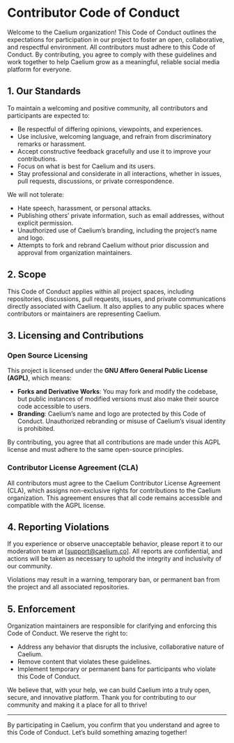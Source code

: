 # Contributor Code of Conduct

Welcome to the Caelium organization! This Code of Conduct outlines the expectations for participation in our project to foster an open, collaborative, and respectful environment. All contributors must adhere to this Code of Conduct. By contributing, you agree to comply with these guidelines and work together to help Caelium grow as a meaningful, reliable social media platform for everyone.

## 1. Our Standards

To maintain a welcoming and positive community, all contributors and participants are expected to:

- Be respectful of differing opinions, viewpoints, and experiences.
- Use inclusive, welcoming language, and refrain from discriminatory remarks or harassment.
- Accept constructive feedback gracefully and use it to improve your contributions.
- Focus on what is best for Caelium and its users.
- Stay professional and considerate in all interactions, whether in issues, pull requests, discussions, or private correspondence.
  
We will not tolerate:

- Hate speech, harassment, or personal attacks.
- Publishing others’ private information, such as email addresses, without explicit permission.
- Unauthorized use of Caelium’s branding, including the project’s name and logo.
- Attempts to fork and rebrand Caelium without prior discussion and approval from organization maintainers.

## 2. Scope

This Code of Conduct applies within all project spaces, including repositories, discussions, pull requests, issues, and private communications directly associated with Caelium. It also applies to any public spaces where contributors or maintainers are representing Caelium.

## 3. Licensing and Contributions

### Open Source Licensing

This project is licensed under the **GNU Affero General Public License (AGPL)**, which means:

- **Forks and Derivative Works**: You may fork and modify the codebase, but public instances of modified versions must also make their source code accessible to users.
- **Branding**: Caelium’s name and logo are protected by this Code of Conduct. Unauthorized rebranding or misuse of Caelium’s visual identity is prohibited.
  
By contributing, you agree that all contributions are made under this AGPL license and must adhere to the same open-source principles.

### Contributor License Agreement (CLA)

All contributors must agree to the Caelium Contributor License Agreement (CLA), which assigns non-exclusive rights for contributions to the Caelium organization. This agreement ensures that all code remains accessible and compatible with the AGPL license.

## 4. Reporting Violations

If you experience or observe unacceptable behavior, please report it to our moderation team at [support@caelium.co]. All reports are confidential, and actions will be taken as necessary to uphold the integrity and inclusivity of our community.

Violations may result in a warning, temporary ban, or permanent ban from the project and all associated repositories.

## 5. Enforcement

Organization maintainers are responsible for clarifying and enforcing this Code of Conduct. We reserve the right to:

- Address any behavior that disrupts the inclusive, collaborative nature of Caelium.
- Remove content that violates these guidelines.
- Implement temporary or permanent bans for participants who violate this Code of Conduct.
  
We believe that, with your help, we can build Caelium into a truly open, secure, and innovative platform. Thank you for contributing to our community and making it a place for all to thrive!

---

By participating in Caelium, you confirm that you understand and agree to this Code of Conduct. Let’s build something amazing together!
